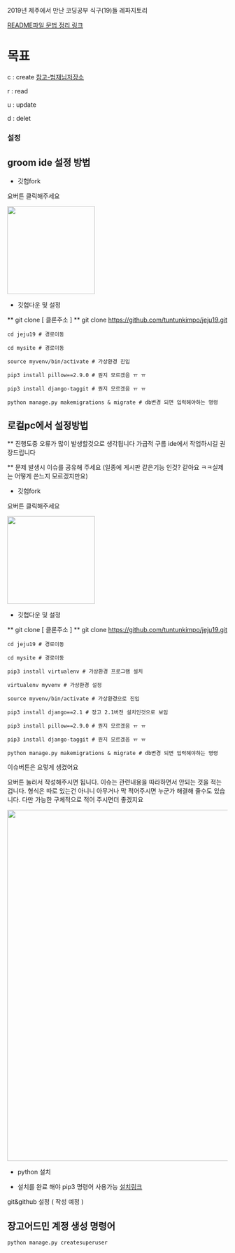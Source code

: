 2019년 제주에서 만난 코딩공부 식구(19)들 레파지토리

[README파일 문법 정리 링크](https://teragoon.wordpress.com/2012/04/04/github%EC%97%90%EC%84%9C-readmemd-%EC%9E%91%EC%84%B1%ED%95%98%EA%B8%B0markdown-%EB%AC%B8%EB%B2%95/)


# 목표

c : create [참고-범재님저장소](https://github.com/beomjae/djangocafelist)

r : read

u : update

d : delet


### 설정

## groom ide 설정 방법

+ 깃헙fork

요버튼 클릭해주세요 

<img width="200" src="https://user-images.githubusercontent.com/12974446/51506545-246e9080-1e30-11e9-8fb0-84912434e068.png">


+ 깃헙다운 및 설정

** git clone [ 클론주소 ]
** git clone https://github.com/tuntunkimpo/jeju19.git

    cd jeju19 # 경로이동
    
    cd mysite # 경로이동
    
    source myvenv/bin/activate # 가상환경 진입
    
    pip3 install pillow==2.9.0 # 뭔지 모르겠음 ㅠ ㅠ 
    
    pip3 install django-taggit # 뭔지 모르겠음 ㅠ ㅠ 
    
    python manage.py makemigrations & migrate # db변경 되면 입력해야하는 명령
    











## 로컬pc에서 설정방법
** 진행도중 오류가 많이 발생할것으로 생각됩니다 가급적 구름 ide에서 작업하시길 권장드립니다

** 문제 발생시 이슈를 공유해 주세요 (일종에 게시판 같은기능 인것? 같아요 ㅋㅋ실제는 어떻게 쓴느지 모르겠지만요)


+ 깃헙fork

요버튼 클릭해주세요 

<img width="200" src="https://user-images.githubusercontent.com/12974446/51506545-246e9080-1e30-11e9-8fb0-84912434e068.png">


+ 깃헙다운 및 설정

** git clone [ 클론주소 ]
** git clone https://github.com/tuntunkimpo/jeju19.git

    cd jeju19 # 경로이동
    
    cd mysite # 경로이동

    pip3 install virtualenv # 가상환경 프로그램 설치
    
    virtualenv myvenv # 가상환경 설정
    
    source myvenv/bin/activate # 가상환경으로 진입
    
    pip3 install django==2.1 # 장고 2.1버전 설치인것으로 보임
    
    pip3 install pillow==2.9.0 # 뭔지 모르겠음 ㅠ ㅠ 
    
    pip3 install django-taggit # 뭔지 모르겠음 ㅠ ㅠ    
    
    python manage.py makemigrations & migrate # db변경 되면 입력해야하는 명령    

이슈버튼은 요렇게 생겼어요 

요버튼 눌러서 작성해주시면 됩니다. 이슈는 관련내용을 따라하면서 안되는 것을 적는 겁니다. 형식은 따로 있는건 아니니 아무거나 막 적어주시면 누군가 해결해 줄수도 있습니다. 다만 가능한 구체적으로 적어 주시면더 좋겠지요 

<img width="800" src="https://user-images.githubusercontent.com/12974446/51507363-ec694c80-1e33-11e9-8711-1c3de1fa4a54.png">

+ python 설치
* 설치를 완료 해야 pip3 명령어 사용가능
[설치링크](https://www.python.org/downloads/)

git&github 설정 ( 작성 예정 )



## 장고어드민 계정 생성 명령어 

    python manage.py createsuperuser

